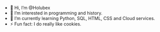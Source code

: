 - 👋 Hi, I’m @Holubex
- 👀 I’m interested in programming and history.
- 🌱 I’m currently learning Python, SQL, HTML, CSS and Cloud services.
- ⚡ Fun fact: I do really like cookies.

<!---
Holubex/Holubex is a ✨ special ✨ repository because its `README.md` (this file) appears on your GitHub profile.
You can click the Preview link to take a look at your changes.
--->
